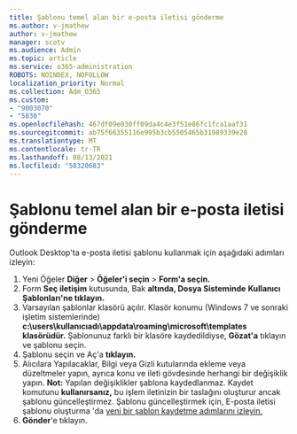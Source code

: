 ```yaml
---
title: Şablonu temel alan bir e-posta iletisi gönderme
ms.author: v-jmathew
author: v-jmathew
manager: scotv
ms.audience: Admin
ms.topic: article
ms.service: o365-administration
ROBOTS: NOINDEX, NOFOLLOW
localization_priority: Normal
ms.collection: Adm_O365
ms.custom:
- "9003070"
- "5830"
ms.openlocfilehash: 467df09e030ff09da4c4e3f51e86fc1fca1aaf31
ms.sourcegitcommit: ab75f66355116e995b3cb5505465b31989339e28
ms.translationtype: MT
ms.contentlocale: tr-TR
ms.lasthandoff: 08/13/2021
ms.locfileid: "58320683"
---
```

# <a name="send-an-email-message-based-on-a-template"></a>Şablonu temel alan bir e-posta iletisi gönderme

Outlook Desktop'ta e-posta iletisi şablonu kullanmak için aşağıdaki adımları izleyin:

1. Yeni Öğeler **Diğer**  >  **Öğeler'i seçin**  >  **Form'a seçin.**
2. Form **Seç iletişim** kutusunda, Bak **altında, Dosya Sisteminde** **Kullanıcı Şablonları'ne tıklayın.**
3. Varsayılan şablonlar klasörü açılır. Klasör konumu (Windows 7 ve sonraki işletim sistemlerinde) **c:\users\kullanıcıadı\appdata\roaming\microsoft\templates klasörüdür.** Şablonunuz farklı bir klasöre kaydedildiyse, **Gözat'a** tıklayın ve şablonu seçin.
4. Şablonu seçin ve Aç'a **tıklayın.**
5. Alıcılara Yapılacaklar, Bilgi veya Gizli kutularında ekleme  veya düzeltmeler yapın, ayrıca konu ve ileti gövdesinde herhangi bir değişiklik yapın. 
    **Not:** Yapılan değişiklikler şablona kaydedlanmaz. Kaydet komutunu **kullanırsanız,** bu işlem iletinizin bir taslağını oluşturur ancak şablonu güncelleştirmez. Şablonu güncelleştirmek için, E-posta iletisi şablonu oluşturma 'da [yeni bir şablon kaydetme adımlarını izleyin.](https://support.microsoft.com/office/create-an-email-message-template-43ec7142-4dd0-4351-8727-bd0977b6b2d1)
6. **Gönder**'e tıklayın.
